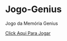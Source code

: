 # Jogo-Genius
 Jogo da Memória Genius

[Click Aqui Para Jogar ](https://snitramnolram.github.io/Jogo-Genius/)
